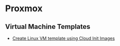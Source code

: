 # Proxmox

## Virtual Machine Templates
* [Create Linux VM template using Cloud Init Images](docs/create-template.md)
